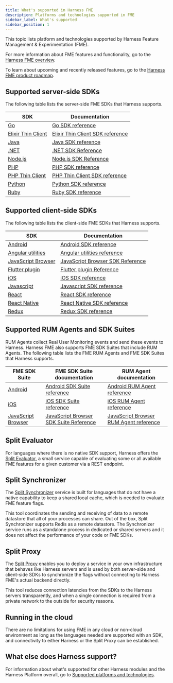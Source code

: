 ```yaml
---
title: What's supported in Harness FME
description: Platforms and technologies supported in FME
sidebar_label: What's supported
sidebar_position: 1
---
```


This topic lists platform and technologies supported by Harness Feature Management & Experimentation (FME).

For more information about FME features and functionality, go to the [Harness FME overview](/docs/feature-management-experimentation/getting-started).

To learn about upcoming and recently released features, go to the [Harness FME product roadmap](https://developer.harness.io/roadmap/#fme).

## Supported server-side SDKs

The following table lists the server-side FME SDKs that Harness supports.

| SDK | Documentation |
| ---- | --- |
| [Go](https://github.com/splitio/go-client) | [Go SDK reference](/docs/feature-management-experimentation/sdks-and-infrastructure/server-side-sdks/go-sdk) |
| [Elixir Thin Client](https://github.com/splitio/elixir-thin-client) | [Elixir Thin Client SDK reference](/docs/feature-management-experimentation/sdks-and-infrastructure/server-side-sdks/elixir-thin-client-sdk) |
| [Java](https://github.com/splitio/java-client) | [Java SDK reference](/docs/feature-management-experimentation/sdks-and-infrastructure/server-side-sdks/java-sdk) |
| [.NET](https://github.com/splitio/dotnet-client) | [.NET SDK Reference](/docs/feature-management-experimentation/sdks-and-infrastructure/server-side-sdks/net-sdk) |
| [Node.js](https://github.com/splitio/javascript-client) | [Node.js SDK Reference](/docs/feature-management-experimentation/sdks-and-infrastructure/server-side-sdks/nodejs-sdk) |
| [PHP](https://github.com/splitio/php-client) | [PHP SDK reference](/docs/feature-management-experimentation/sdks-and-infrastructure/server-side-sdks/php-sdk) |
| [PHP Thin Client](https://github.com/splitio/php-thin-client) | [PHP Thin Client SDK reference](/docs/feature-management-experimentation/sdks-and-infrastructure/server-side-sdks/php-thin-client-sdk) |
| [Python](https://github.com/splitio/python-client) | [Python SDK reference](/docs/feature-management-experimentation/sdks-and-infrastructure/server-side-sdks/python-sdk) |
| [Ruby](https://github.com/splitio/ruby-client) | [Ruby SDK reference](/docs/feature-management-experimentation/sdks-and-infrastructure/server-side-sdks/ruby-sdk) |

## Supported client-side SDKs

The following table lists the client-side FME SDKs that Harness supports.

| SDK | Documentation |
| ---- | --- |
| [Android](https://github.com/splitio/android-client) | [Android SDK reference](/docs/feature-management-experimentation/sdks-and-infrastructure/client-side-sdks/android-sdk) |
| [Angular utilities](https://github.com/splitio/angular-sdk-plugin) | [Angular utilities reference](/docs/feature-management-experimentation/sdks-and-infrastructure/client-side-sdks/angular-utilities) |
| [JavaScript Browser](https://github.com/splitio/javascript-browser-client) | [JavaScript Browser SDK Reference](/docs/feature-management-experimentation/sdks-and-infrastructure/client-side-sdks/browser-sdk) |
| [Flutter plugin](https://github.com/splitio/flutter-sdk-plugin) | [Flutter plugin Reference](/docs/feature-management-experimentation/sdks-and-infrastructure/client-side-sdks/flutter-plugin) |
| [iOS](https://github.com/splitio/ios-client) | [iOS SDK reference](/docs/feature-management-experimentation/sdks-and-infrastructure/client-side-sdks/ios-sdk) |
| [Javascript](https://github.com/splitio/javascript-client) | [Javascript SDK reference](/docs/feature-management-experimentation/sdks-and-infrastructure/client-side-sdks/javascript-sdk) |
| [React](https://github.com/splitio/react-client) | [React SDK reference](/docs/feature-management-experimentation/sdks-and-infrastructure/client-side-sdks/react-sdk) |
| [React Native](https://github.com/splitio/react-native-client) | [React Native SDK reference](/docs/feature-management-experimentation/sdks-and-infrastructure/client-side-sdks/react-native-sdk) |
| [Redux](https://github.com/splitio/redux-client) | [Redux SDK reference](/docs/feature-management-experimentation/sdks-and-infrastructure/client-side-sdks/redux-sdk) |

## Supported RUM Agents and SDK Suites

RUM Agents collect Real User Monitoring events and send these events to Harness. Harness FME also supports FME SDK Suites that include RUM Agents. The following table lists the FME RUM Agents and FME SDK Suites that Harness supports.

| FME SDK Suite | FME SDK Suite documentation | RUM Agent documentation |
| ---- | --- | --- |
| [Android](https://github.com/splitio/android-client) | [Android SDK Suite reference](/docs/feature-management-experimentation/sdks-and-infrastructure/client-side-suites/android-suite) | [Android RUM Agent reference](/docs/feature-management-experimentation/sdks-and-infrastructure/client-side-agents/android-rum-agent) |
| [iOS](https://github.com/splitio/ios-client) | [iOS SDK Suite reference](/docs/feature-management-experimentation/sdks-and-infrastructure/client-side-suites/ios-suite) | [iOS RUM Agent reference](/docs/feature-management-experimentation/sdks-and-infrastructure/client-side-agents/ios-rum-agent) |
| [JavaScript Browser](https://github.com/splitio/javascript-browser-client) | [JavaScript Browser SDK Suite Reference](/docs/feature-management-experimentation/sdks-and-infrastructure/client-side-suites/browser-suite) | [JavaScript Browser RUM Agent reference](/docs/feature-management-experimentation/sdks-and-infrastructure/client-side-agents/browser-rum-agent) |

## Split Evaluator

For languages where there is no native SDK support, Harness offers the [Split Evaluator](/docs/feature-management-experimentation/sdks-and-infrastructure/optional-infra/split-evaluator), a small service capable of evaluating some or all available FME features for a given customer via a REST endpoint.

## Split Synchronizer

The [Split Synchronizer](/docs/feature-management-experimentation/sdks-and-infrastructure/optional-infra/split-synchronizer) service is built for languages that do not have a native capability to keep a shared local cache, which is needed to evaluate FME feature flags.

This tool coordinates the sending and receiving of data to a remote datastore that all of your processes can share. Out of the box, Split Synchronizer supports Redis as a remote datastore. The Synchronizer service runs as a standalone process in dedicated or shared servers and it does not affect the performance of your code or FME SDKs.

## Split Proxy

The [Split Proxy](/docs/feature-management-experimentation/sdks-and-infrastructure/optional-infra/split-proxy) enables you to deploy a service in your own infrastructure that behaves like Harness servers and is used by both server-side and client-side SDKs to synchronize the flags without connecting to Harness FME's actual backend directly.

This tool reduces connection latencies from the SDKs to the Harness servers transparently, and when a single connection is required from a private network to the outside for security reasons.

## Running in the cloud

There are no limitations for using FME in any cloud or non-cloud environment as long as the languages needed are supported with an SDK, and connectivity to either Harness or the Split Proxy can be established.

<!-- todo: move 3 sections to integrations landing page >
## Monitoring and analytics sources

Monitoring and analytics sources in Harness FME are APM (Application Performance Monitoring) or customer data and analytics providers that allow you to collect customer events and performance metrics.

<!-- Review note on “Monitoring and analytics sources”: We do not ingest data from all these integrations. Some are only data out (i.e. send flag changes to APM tool) -->

<!-- Analytics, Customer data platform, Monitoring, Warehouse + Google Tag Manager (from Deployment) - ->

Harness FME supports the following monitoring and analytics sources:

- [Amazon S3](https://help.split.io/hc/en-us/articles/360053674072-Amazon-S3)
- [Amplitude](https://help.split.io/hc/en-us/articles/360046658932-Amplitude)
- [AppDynamics](https://help.split.io/hc/en-us/articles/360020898371-AppDynamics)
- [Bugsnag](https://help.split.io/hc/en-us/articles/5709939011085-Bugsnag)
- [Datadog](https://help.split.io/hc/en-us/articles/4822553169933-Datadog)
- [Dynatrace](https://help.split.io/hc/en-us/articles/360059673711-Dynatrace)
- [FullStory](https://help.split.io/hc/en-us/articles/360045937831-FullStory)
- [Google Analytics](https://help.split.io/hc/en-us/articles/360040838752-Google-Analytics)
- [Google Tag Manager](https://help.split.io/hc/en-us/articles/7936008367245-Google-Tag-Manager)
- [Grafana](https://help.split.io/hc/en-us/articles/12397463150861-Grafana)
- [Heap](https://help.split.io/hc/en-us/articles/360035207311-Heap)
- [Librato](https://help.split.io/hc/en-us/articles/360020950431-Librato)
- [Mixpanel](https://help.split.io/hc/en-us/articles/360045503191-Mixpanel)
- [mParticle](https://help.split.io/hc/en-us/articles/360038306272-mParticle)
- [New Relic](https://help.split.io/hc/en-us/articles/360020695432-New-Relic)
- [PagerDuty](https://help.split.io/hc/en-us/articles/360046246631-PagerDuty)
- [Papertrail](https://help.split.io/hc/en-us/articles/360020700512-Papertrail)
- [Quantum Metric](https://help.split.io/hc/en-us/articles/4423968122381-Quantum-Metric)
- [Rollbar](https://help.split.io/hc/en-us/articles/360020700732-Rollbar)
- [Segment](https://help.split.io/hc/en-us/articles/360020742532-Segment)
- [Sentry](https://help.split.io/hc/en-us/articles/360029879431-Sentry)
- [SessionCam](https://help.split.io/hc/en-us/articles/360039246411-SessionCam)
- [Sumologic](https://help.split.io/hc/en-us/articles/360020746172-Sumo-Logic)

To learn how to add a monitoring or analytics source, click on one of the links above.

## Deployment platforms

Deployment and serverless application platforms simplify deployment and hosting for your application code or infrastructure.

Harness FME supports the following deployment and serverless application platforms:

<!-- Deployment - ->

- [Cloudflare Workers](https://help.split.io/hc/en-us/articles/4505572184589-Cloudflare-Workers) <!-- serverless hosting -- >
- [Terraform provider](https://help.split.io/hc/en-us/articles/6191463919885-Terraform-provider) <!-- terraform = deploy cloud infrastructure, create feature flags from terraform - ->
- [Vercel](https://help.split.io/hc/en-us/articles/16469873148173-Vercel)

To learn how to configure Harness FME for a deployment platform or serverless application platform, click on one of the links above.

## Development, change management, and messaging tools

Development, change management, and messaging tools improve team efficiency, enhance developer experience, and help effectively manage permissions.

Harness FME supports the following development, change management, and messaging tools:

<!-- Development, Change management, Messaging - ->

- [Azure DevOps](https://help.split.io/hc/en-us/articles/4408032964493-Azure-DevOps) <!-- configure/enable rollouts, create/associate feature flags - ->
- [GitHub Actions](https://help.split.io/hc/en-us/articles/24994768544269-GitHub-Actions) <!-- evaluate feature flags in GA - ->
- [Jenkins](https://help.split.io/hc/en-us/articles/360044691592-Jenkins) <!-- create/update/delete feature flags as part of test & automation workflow - ->
- [Jira Cloud](https://help.split.io/hc/en-us/articles/360059317892-Jira-Cloud) <!-- connect feature flags and Jira issues - ->
- [Slack](https://help.split.io/hc/en-us/articles/360020997851-Slack)
- [ServiceNow](https://help.split.io/hc/en-us/articles/5524203735181-ServiceNow) <!-- manage permissions/approval flows - ->
- [VSCode extension](https://help.split.io/hc/en-us/articles/10731776599309-VSCode-extension)

To learn how to configure one of these tools to effectively work with FME, click on a link above.

<!-- todo: consider including this when the FME module can be selected in the Idea Portal
## Feature requests

Some of our best ideas come from our customers. You can submit your feature requests to [Harness Idea Portal](https://ideas.harness.io/feature-request).
-->

## What else does Harness support?

For information about what's supported for other Harness modules and the Harness Platform overall, go to [Supported platforms and technologies](/docs/platform/platform-whats-supported).